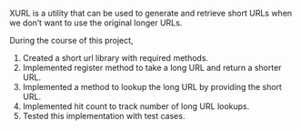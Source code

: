 XURL is a utility that can be used to generate and retrieve short URLs when we don’t want to use the original longer URLs.

During the course of this project,
  1. Created a short url library with required methods.
  2. Implemented register method to take a long URL and return a shorter URL.
  3. Implemented a method to lookup the long URL by providing the short URL.
  4. Implemented hit count to track number of long URL lookups.
  5. Tested this implementation with test cases.
